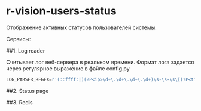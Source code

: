 # r-vision-users-status

Отображение активных статусов пользователей системы.

Сервисы:

##1. Log reader

Считывает лог веб-сервера в реальном времени. Формат лога задается через регулярное выражение в файле config.py

```python
LOG_PARSER_REGEX=r'(::ffff:|)(?P<ip>\d+\.\d+\.\d+\.\d+)\s-\s-\s\[(?P<time>[^\]]+)\]\s"(?P<method>.*?)\s(?P<path>.*?)\s(?P<protocol>.*?)"\s(?P<status>\d+)\s(?P<size>\d+)\s"(?P<referer>.*?)"\s"(?P<user_agent>.*?)"'
```
##2. Status page


##3. Redis